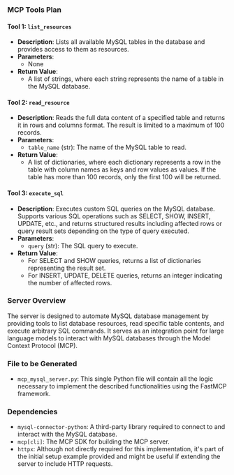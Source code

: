 ### MCP Tools Plan

#### Tool 1: `list_resources`
- **Description**: Lists all available MySQL tables in the database and provides access to them as resources.
- **Parameters**:
  - None
- **Return Value**: 
  - A list of strings, where each string represents the name of a table in the MySQL database.

#### Tool 2: `read_resource`
- **Description**: Reads the full data content of a specified table and returns it in rows and columns format. The result is limited to a maximum of 100 records.
- **Parameters**:
  - `table_name` (str): The name of the MySQL table to read.
- **Return Value**: 
  - A list of dictionaries, where each dictionary represents a row in the table with column names as keys and row values as values. If the table has more than 100 records, only the first 100 will be returned.

#### Tool 3: `execute_sql`
- **Description**: Executes custom SQL queries on the MySQL database. Supports various SQL operations such as SELECT, SHOW, INSERT, UPDATE, etc., and returns structured results including affected rows or query result sets depending on the type of query executed.
- **Parameters**:
  - `query` (str): The SQL query to execute.
- **Return Value**: 
  - For SELECT and SHOW queries, returns a list of dictionaries representing the result set.
  - For INSERT, UPDATE, DELETE queries, returns an integer indicating the number of affected rows.

### Server Overview
The server is designed to automate MySQL database management by providing tools to list database resources, read specific table contents, and execute arbitrary SQL commands. It serves as an integration point for large language models to interact with MySQL databases through the Model Context Protocol (MCP).

### File to be Generated
- `mcp_mysql_server.py`: This single Python file will contain all the logic necessary to implement the described functionalities using the FastMCP framework.

### Dependencies
- `mysql-connector-python`: A third-party library required to connect to and interact with the MySQL database.
- `mcp[cli]`: The MCP SDK for building the MCP server.
- `httpx`: Although not directly required for this implementation, it's part of the initial setup example provided and might be useful if extending the server to include HTTP requests.